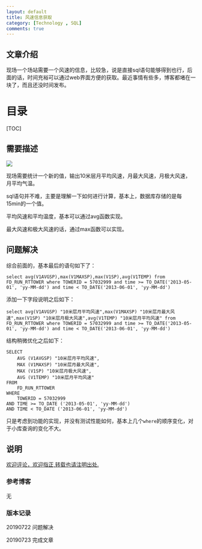 ```yaml
---
layout: default
title: 风速信息获取
category: [Technology , SQL]
comments: true
---
```


## 文章介绍
现场一个场站需要一个风速的信息，比较急，说是直接sql语句能够得到也行，后面的话，时间充裕可以通过web界面方便的获取。最近事情有些多，博客都堵在一块了，而且还没时间发布。






# 目录

[TOC]








## 需要描述 

![](https://ask.qcloudimg.com/draft/1178990/94qp0sffi8.jpg)

现场需要统计一个新的值，输出10米层月平均风速，月最大风速，月极大风速，月平均气温。

sql语句并不难，主要是理解一下如何进行计算，基本上，数据库存储的是每15min的一个值。

平均风速和平均温度，基本可以通过avg函数实现。

最大风速和极大风速的话，通过max函数可以实现。


## 问题解决

综合前面的，基本最后的语句如下了：
```
select avg(V1AVGSP),max(V1MAXSP),max(V1SP),avg(V1TEMP) from FD_RUN_RTTOWER where TOWERID = 57032999 and time >= TO_DATE('2013-05-01', 'yy-MM-dd') and time < TO_DATE('2013-06-01', 'yy-MM-dd')
```

添加一下字段说明之后如下：
```
select avg(V1AVGSP) "10米层月平均风速",max(V1MAXSP) "10米层月最大风速",max(V1SP) "10米层月极大风速",avg(V1TEMP) "10米层月平均风速" from FD_RUN_RTTOWER where TOWERID = 57032999 and time >= TO_DATE('2013-05-01', 'yy-MM-dd') and time < TO_DATE('2013-06-01', 'yy-MM-dd')
```

结构稍微优化之后如下：
```
SELECT
	AVG (V1AVGSP) "10米层月平均风速",
	MAX (V1MAXSP) "10米层月最大风速",
	MAX (V1SP) "10米层月极大风速",
	AVG (V1TEMP) "10米层月平均风速"
FROM
	FD_RUN_RTTOWER
WHERE
	TOWERID = 57032999
AND TIME >= TO_DATE ('2013-05-01', 'yy-MM-dd')
AND TIME < TO_DATE ('2013-06-01', 'yy-MM-dd')
```

只是考虑到功能的实现，并没有测试性能如何，基本上几个`where`的顺序变化，对于小库查询的变化不大。


## 说明

[欢迎评论，欢迎指正,转载也请注明出处.](https://wangkun19930608.github.io/technology/sql/2019/07/23/company-wind-info/ )


### 参考博客

无

### 版本记录
20190722 问题解决

20190723 完成文章
